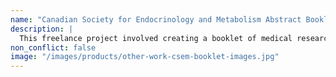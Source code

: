 ```yaml
---
name: "Canadian Society for Endocrinology and Metabolism Abstract Booklet"
description: |
  This freelance project involved creating a booklet of medical research abstracts to be distributed at a professional conference. I applied my knowledge of typography to create a product that is legible, attractive and both professional and friendly.
non_conflict: false
image: "/images/products/other-work-csem-booklet-images.jpg"
---
```

